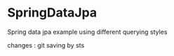 # SpringDataJpa
Spring data jpa example using different querying styles


changes : git saving by sts